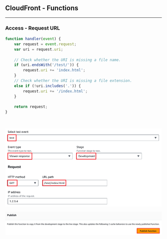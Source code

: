 ## CloudFront - Functions
---
### Access - Request URL
```javascript
function handler(event) {
    var request = event.request;
    var uri = request.uri;
    
    // Check whether the URI is missing a file name.
    if (uri.endsWith('/test/')) {
        request.uri += 'index.html';
    } 
    // Check whether the URI is missing a file extension.
    else if (!uri.includes('.')) {
        request.uri += '/index.html';
    }

    return request;
}
```

<br>

![Test CloudFront Function](https://github.com/ondacloud/AWS/raw/main/CloudFront/Function/img/image-1.png)

![COnnect CloudFront Function](https://github.com/ondacloud/AWS/raw/main/CloudFront/Function/img/image-2.png)